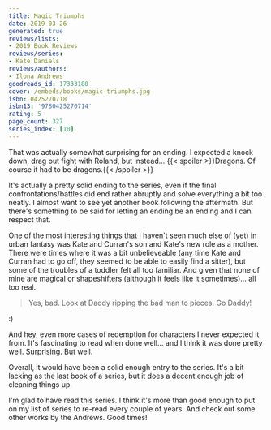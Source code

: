 ```yaml
---
title: Magic Triumphs
date: 2019-03-26
generated: true
reviews/lists:
- 2019 Book Reviews
reviews/series:
- Kate Daniels
reviews/authors:
- Ilona Andrews
goodreads_id: 17333180
cover: /embeds/books/magic-triumphs.jpg
isbn: 0425270718
isbn13: '9780425270714'
rating: 5
page_count: 327
series_index: [10]
---
```

That was actually somewhat surprising for an ending. I expected a knock down, drag out fight with Roland, but instead...  {{< spoiler >}}Dragons. Of course it had to be dragons.{{< /spoiler >}}  

It's actually a pretty solid ending to the series, even if the final confrontations/battles did end rather abruptly and solve everything a bit too neatly. I almost want to see yet another book following the aftermath. But there's something to be said for letting an ending be an ending and I can respect that.  

<!--more-->

One of the most interesting things that I haven't seen much else of (yet) in urban fantasy was Kate and Curran's son and Kate's new role as a mother. There were times where it was a bit unbelieveable (any time Kate and Curran had to go off, they seemed to be able to easily find a sitter), but some of the troubles of a toddler felt all too familiar. And given that none of mine are magical or shapeshifters (although it feels like it sometimes)... all too real.  

> Yes, bad. Look at Daddy ripping the bad man to pieces. Go Daddy!

:)  

And hey, even more cases of redemption for characters I never expected it from. It's fascinating to read when done well... and I think it was done pretty well. Surprising. But well.  

Overall, it would have been a solid enough entry to the series. It's a bit lacking as the last book of a series, but it does a decent enough job of cleaning things up.  

I'm glad to have read this series. I think it's more than good enough to put on my list of series to re-read every couple of years. And check out some other works by the Andrews. Good times!